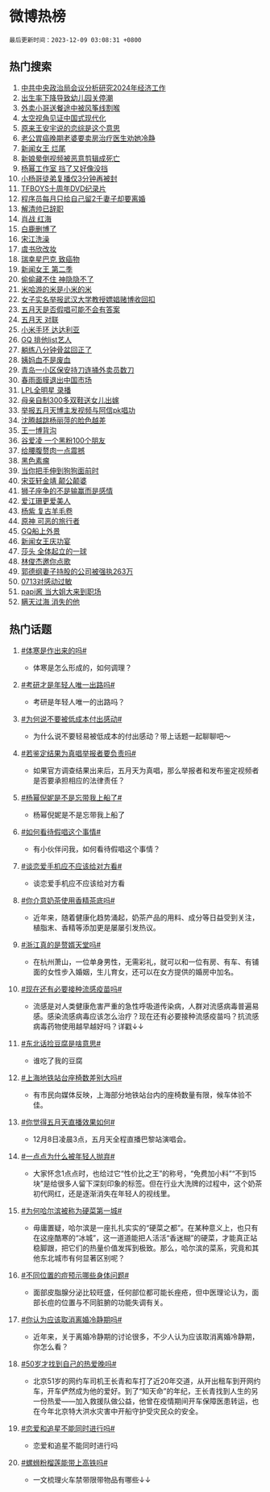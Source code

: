 # 微博热榜

`最后更新时间：2023-12-09 03:08:31 +0800`

## 热门搜索

1. [中共中央政治局会议分析研究2024年经济工作](https://m.weibo.cn/search?containerid=100103type%3D1%26t%3D10%26q%3D%23%E4%B8%AD%E5%85%B1%E4%B8%AD%E5%A4%AE%E6%94%BF%E6%B2%BB%E5%B1%80%E4%BC%9A%E8%AE%AE%E5%88%86%E6%9E%90%E7%A0%94%E7%A9%B62024%E5%B9%B4%E7%BB%8F%E6%B5%8E%E5%B7%A5%E4%BD%9C%23&stream_entry_id=51&isnewpage=1&extparam=seat%3D1%26filter_type%3Drealtimehot%26q%3D%2523%25E4%25B8%25AD%25E5%2585%25B1%25E4%25B8%25AD%25E5%25A4%25AE%25E6%2594%25BF%25E6%25B2%25BB%25E5%25B1%2580%25E4%25BC%259A%25E8%25AE%25AE%25E5%2588%2586%25E6%259E%2590%25E7%25A0%2594%25E7%25A9%25B62024%25E5%25B9%25B4%25E7%25BB%258F%25E6%25B5%258E%25E5%25B7%25A5%25E4%25BD%259C%2523%26c_type%3D51%26dgr%3D0%26pos%3D0%26cate%3D10103%26stream_entry_id%3D51%26display_time%3D1702062510%26pre_seqid%3D170206251014107365126)
1. [出生率下降导致幼儿园关停潮](https://m.weibo.cn/search?containerid=100103type%3D1%26t%3D10%26q%3D%23%E5%87%BA%E7%94%9F%E7%8E%87%E4%B8%8B%E9%99%8D%E5%AF%BC%E8%87%B4%E5%B9%BC%E5%84%BF%E5%9B%AD%E5%85%B3%E5%81%9C%E6%BD%AE%23&stream_entry_id=31&isnewpage=1&extparam=seat%3D1%26filter_type%3Drealtimehot%26q%3D%2523%25E5%2587%25BA%25E7%2594%259F%25E7%258E%2587%25E4%25B8%258B%25E9%2599%258D%25E5%25AF%25BC%25E8%2587%25B4%25E5%25B9%25BC%25E5%2584%25BF%25E5%259B%25AD%25E5%2585%25B3%25E5%2581%259C%25E6%25BD%25AE%2523%26flag%3D2%26stream_entry_id%3D31%26band_rank%3D1%26realpos%3D1%26c_type%3D31%26dgr%3D0%26lcate%3D5001%26cate%3D5001%26pos%3D0%26display_time%3D1702062510%26pre_seqid%3D170206251014107365126)
1. [外卖小哥送餐途中被风筝线割喉](https://m.weibo.cn/search?containerid=100103type%3D1%26t%3D10%26q%3D%23%E5%A4%96%E5%8D%96%E5%B0%8F%E5%93%A5%E9%80%81%E9%A4%90%E9%80%94%E4%B8%AD%E8%A2%AB%E9%A3%8E%E7%AD%9D%E7%BA%BF%E5%89%B2%E5%96%89%23&stream_entry_id=31&isnewpage=1&extparam=seat%3D1%26filter_type%3Drealtimehot%26q%3D%2523%25E5%25A4%2596%25E5%258D%2596%25E5%25B0%258F%25E5%2593%25A5%25E9%2580%2581%25E9%25A4%2590%25E9%2580%2594%25E4%25B8%25AD%25E8%25A2%25AB%25E9%25A3%258E%25E7%25AD%259D%25E7%25BA%25BF%25E5%2589%25B2%25E5%2596%2589%2523%26flag%3D2%26stream_entry_id%3D31%26band_rank%3D2%26realpos%3D2%26c_type%3D31%26dgr%3D0%26lcate%3D5001%26cate%3D5001%26pos%3D1%26display_time%3D1702062510%26pre_seqid%3D170206251014107365126)
1. [太空视角见证中国式现代化](https://m.weibo.cn/search?containerid=100103type%3D1%26t%3D10%26q%3D%23%E5%A4%AA%E7%A9%BA%E8%A7%86%E8%A7%92%E8%A7%81%E8%AF%81%E4%B8%AD%E5%9B%BD%E5%BC%8F%E7%8E%B0%E4%BB%A3%E5%8C%96%23&stream_entry_id=31&isnewpage=1&extparam=seat%3D1%26filter_type%3Drealtimehot%26q%3D%2523%25E5%25A4%25AA%25E7%25A9%25BA%25E8%25A7%2586%25E8%25A7%2592%25E8%25A7%2581%25E8%25AF%2581%25E4%25B8%25AD%25E5%259B%25BD%25E5%25BC%258F%25E7%258E%25B0%25E4%25BB%25A3%25E5%258C%2596%2523%26flag%3D0%26stream_entry_id%3D31%26band_rank%3D3%26realpos%3D3%26c_type%3D31%26dgr%3D0%26lcate%3D5001%26cate%3D5001%26pos%3D2%26display_time%3D1702062510%26pre_seqid%3D170206251014107365126)
1. [原来王安宇说的恋综是这个意思](https://m.weibo.cn/search?containerid=100103type%3D1%26t%3D10%26q%3D%E5%8E%9F%E6%9D%A5%E7%8E%8B%E5%AE%89%E5%AE%87%E8%AF%B4%E7%9A%84%E6%81%8B%E7%BB%BC%E6%98%AF%E8%BF%99%E4%B8%AA%E6%84%8F%E6%80%9D&stream_entry_id=31&isnewpage=1&extparam=seat%3D1%26filter_type%3Drealtimehot%26q%3D%25E5%258E%259F%25E6%259D%25A5%25E7%258E%258B%25E5%25AE%2589%25E5%25AE%2587%25E8%25AF%25B4%25E7%259A%2584%25E6%2581%258B%25E7%25BB%25BC%25E6%2598%25AF%25E8%25BF%2599%25E4%25B8%25AA%25E6%2584%258F%25E6%2580%259D%26flag%3D2%26stream_entry_id%3D31%26band_rank%3D4%26realpos%3D4%26c_type%3D31%26dgr%3D0%26lcate%3D5001%26cate%3D5001%26pos%3D3%26display_time%3D1702062510%26pre_seqid%3D170206251014107365126)
1. [老公胃癌晚期老婆要卖房治疗医生劝她冷静](https://m.weibo.cn/search?containerid=100103type%3D1%26t%3D10%26q%3D%23%E8%80%81%E5%85%AC%E8%83%83%E7%99%8C%E6%99%9A%E6%9C%9F%E8%80%81%E5%A9%86%E8%A6%81%E5%8D%96%E6%88%BF%E6%B2%BB%E7%96%97%E5%8C%BB%E7%94%9F%E5%8A%9D%E5%A5%B9%E5%86%B7%E9%9D%99%23&stream_entry_id=31&isnewpage=1&extparam=seat%3D1%26filter_type%3Drealtimehot%26q%3D%2523%25E8%2580%2581%25E5%2585%25AC%25E8%2583%2583%25E7%2599%258C%25E6%2599%259A%25E6%259C%259F%25E8%2580%2581%25E5%25A9%2586%25E8%25A6%2581%25E5%258D%2596%25E6%2588%25BF%25E6%25B2%25BB%25E7%2596%2597%25E5%258C%25BB%25E7%2594%259F%25E5%258A%259D%25E5%25A5%25B9%25E5%2586%25B7%25E9%259D%2599%2523%26flag%3D32768%26stream_entry_id%3D31%26band_rank%3D5%26realpos%3D5%26c_type%3D31%26dgr%3D0%26lcate%3D5001%26cate%3D5001%26pos%3D4%26display_time%3D1702062510%26pre_seqid%3D170206251014107365126)
1. [新闻女王 烂尾](https://m.weibo.cn/search?containerid=100103type%3D1%26t%3D10%26q%3D%E6%96%B0%E9%97%BB%E5%A5%B3%E7%8E%8B+%E7%83%82%E5%B0%BE&stream_entry_id=31&isnewpage=1&extparam=seat%3D1%26filter_type%3Drealtimehot%26q%3D%25E6%2596%25B0%25E9%2597%25BB%25E5%25A5%25B3%25E7%258E%258B%2520%25E7%2583%2582%25E5%25B0%25BE%26flag%3D0%26stream_entry_id%3D31%26band_rank%3D6%26realpos%3D6%26c_type%3D31%26dgr%3D0%26lcate%3D5001%26cate%3D5001%26pos%3D5%26display_time%3D1702062510%26pre_seqid%3D170206251014107365126)
1. [新娘晕倒视频被恶意剪辑成死亡](https://m.weibo.cn/search?containerid=100103type%3D1%26t%3D10%26q%3D%23%E6%96%B0%E5%A8%98%E6%99%95%E5%80%92%E8%A7%86%E9%A2%91%E8%A2%AB%E6%81%B6%E6%84%8F%E5%89%AA%E8%BE%91%E6%88%90%E6%AD%BB%E4%BA%A1%23&stream_entry_id=31&isnewpage=1&extparam=seat%3D1%26stream_entry_id%3D31%26filter_type%3Drealtimehot%26q%3D%2523%25E6%2596%25B0%25E5%25A8%2598%25E6%2599%2595%25E5%2580%2592%25E8%25A7%2586%25E9%25A2%2591%25E8%25A2%25AB%25E6%2581%25B6%25E6%2584%258F%25E5%2589%25AA%25E8%25BE%2591%25E6%2588%2590%25E6%25AD%25BB%25E4%25BA%25A1%2523%26dgr%3D0%26is_ad_pos%3D1%26adid%3D213757%26pos%3D6%26band_rank%3D7%26c_type%3D31%26lcate%3D5001%26cate%3D5001%26display_time%3D1702062510%26pre_seqid%3D170206251014107365126)
1. [杨幂工作室 挡了又好像没挡](https://m.weibo.cn/search?containerid=100103type%3D1%26t%3D10%26q%3D%E6%9D%A8%E5%B9%82%E5%B7%A5%E4%BD%9C%E5%AE%A4+%E6%8C%A1%E4%BA%86%E5%8F%88%E5%A5%BD%E5%83%8F%E6%B2%A1%E6%8C%A1&stream_entry_id=31&isnewpage=1&extparam=seat%3D1%26filter_type%3Drealtimehot%26q%3D%25E6%259D%25A8%25E5%25B9%2582%25E5%25B7%25A5%25E4%25BD%259C%25E5%25AE%25A4%2520%25E6%258C%25A1%25E4%25BA%2586%25E5%258F%2588%25E5%25A5%25BD%25E5%2583%258F%25E6%25B2%25A1%25E6%258C%25A1%26flag%3D2%26stream_entry_id%3D31%26band_rank%3D7%26realpos%3D7%26c_type%3D31%26dgr%3D0%26lcate%3D5001%26cate%3D5001%26pos%3D7%26display_time%3D1702062510%26pre_seqid%3D170206251014107365126)
1. [小杨哥徒弟复播仅3分钟再被封](https://m.weibo.cn/search?containerid=100103type%3D1%26t%3D10%26q%3D%23%E5%B0%8F%E6%9D%A8%E5%93%A5%E5%BE%92%E5%BC%9F%E5%A4%8D%E6%92%AD%E4%BB%853%E5%88%86%E9%92%9F%E5%86%8D%E8%A2%AB%E5%B0%81%23&stream_entry_id=31&isnewpage=1&extparam=seat%3D1%26filter_type%3Drealtimehot%26q%3D%2523%25E5%25B0%258F%25E6%259D%25A8%25E5%2593%25A5%25E5%25BE%2592%25E5%25BC%259F%25E5%25A4%258D%25E6%2592%25AD%25E4%25BB%25853%25E5%2588%2586%25E9%2592%259F%25E5%2586%258D%25E8%25A2%25AB%25E5%25B0%2581%2523%26flag%3D2%26stream_entry_id%3D31%26band_rank%3D8%26realpos%3D8%26c_type%3D31%26dgr%3D0%26lcate%3D5001%26cate%3D5001%26pos%3D8%26display_time%3D1702062510%26pre_seqid%3D170206251014107365126)
1. [TFBOYS十周年DVD纪录片](https://m.weibo.cn/search?containerid=100103type%3D1%26t%3D10%26q%3D%23TFBOYS%E5%8D%81%E5%91%A8%E5%B9%B4DVD%E7%BA%AA%E5%BD%95%E7%89%87%23&stream_entry_id=31&isnewpage=1&extparam=seat%3D1%26filter_type%3Drealtimehot%26q%3D%2523TFBOYS%25E5%258D%2581%25E5%2591%25A8%25E5%25B9%25B4DVD%25E7%25BA%25AA%25E5%25BD%2595%25E7%2589%2587%2523%26flag%3D16%26stream_entry_id%3D31%26band_rank%3D9%26realpos%3D9%26c_type%3D31%26dgr%3D0%26lcate%3D5001%26cate%3D5001%26pos%3D9%26display_time%3D1702062510%26pre_seqid%3D170206251014107365126)
1. [程序员每月只给自己留2千妻子却要离婚](https://m.weibo.cn/search?containerid=100103type%3D1%26t%3D10%26q%3D%23%E7%A8%8B%E5%BA%8F%E5%91%98%E6%AF%8F%E6%9C%88%E5%8F%AA%E7%BB%99%E8%87%AA%E5%B7%B1%E7%95%992%E5%8D%83%E5%A6%BB%E5%AD%90%E5%8D%B4%E8%A6%81%E7%A6%BB%E5%A9%9A%23&stream_entry_id=31&isnewpage=1&extparam=seat%3D1%26filter_type%3Drealtimehot%26q%3D%2523%25E7%25A8%258B%25E5%25BA%258F%25E5%2591%2598%25E6%25AF%258F%25E6%259C%2588%25E5%258F%25AA%25E7%25BB%2599%25E8%2587%25AA%25E5%25B7%25B1%25E7%2595%25992%25E5%258D%2583%25E5%25A6%25BB%25E5%25AD%2590%25E5%258D%25B4%25E8%25A6%2581%25E7%25A6%25BB%25E5%25A9%259A%2523%26flag%3D0%26stream_entry_id%3D31%26band_rank%3D10%26realpos%3D10%26c_type%3D31%26dgr%3D0%26lcate%3D5001%26cate%3D5001%26pos%3D10%26display_time%3D1702062510%26pre_seqid%3D170206251014107365126)
1. [解清帅已辞职](https://m.weibo.cn/search?containerid=100103type%3D1%26t%3D10%26q%3D%23%E8%A7%A3%E6%B8%85%E5%B8%85%E5%B7%B2%E8%BE%9E%E8%81%8C%23&stream_entry_id=31&isnewpage=1&extparam=seat%3D1%26filter_type%3Drealtimehot%26q%3D%2523%25E8%25A7%25A3%25E6%25B8%2585%25E5%25B8%2585%25E5%25B7%25B2%25E8%25BE%259E%25E8%2581%258C%2523%26flag%3D2%26stream_entry_id%3D31%26band_rank%3D11%26realpos%3D11%26c_type%3D31%26dgr%3D0%26lcate%3D5001%26cate%3D5001%26pos%3D11%26display_time%3D1702062510%26pre_seqid%3D170206251014107365126)
1. [肖战 红海](https://m.weibo.cn/search?containerid=100103type%3D1%26t%3D10%26q%3D%E8%82%96%E6%88%98+%E7%BA%A2%E6%B5%B7&stream_entry_id=31&isnewpage=1&extparam=seat%3D1%26filter_type%3Drealtimehot%26q%3D%25E8%2582%2596%25E6%2588%2598%2520%25E7%25BA%25A2%25E6%25B5%25B7%26flag%3D0%26stream_entry_id%3D31%26band_rank%3D12%26realpos%3D12%26c_type%3D31%26dgr%3D0%26lcate%3D5001%26cate%3D5001%26pos%3D12%26display_time%3D1702062510%26pre_seqid%3D170206251014107365126)
1. [白鹿删博了](https://m.weibo.cn/search?containerid=100103type%3D1%26t%3D10%26q%3D%23%E7%99%BD%E9%B9%BF%E5%88%A0%E5%8D%9A%E4%BA%86%23&stream_entry_id=31&isnewpage=1&extparam=seat%3D1%26filter_type%3Drealtimehot%26q%3D%2523%25E7%2599%25BD%25E9%25B9%25BF%25E5%2588%25A0%25E5%258D%259A%25E4%25BA%2586%2523%26flag%3D2%26stream_entry_id%3D31%26band_rank%3D13%26realpos%3D13%26c_type%3D31%26dgr%3D0%26lcate%3D5001%26cate%3D5001%26pos%3D13%26display_time%3D1702062510%26pre_seqid%3D170206251014107365126)
1. [宋江洗澡](https://m.weibo.cn/search?containerid=100103type%3D1%26t%3D10%26q%3D%E5%AE%8B%E6%B1%9F%E6%B4%97%E6%BE%A1&stream_entry_id=31&isnewpage=1&extparam=seat%3D1%26filter_type%3Drealtimehot%26q%3D%25E5%25AE%258B%25E6%25B1%259F%25E6%25B4%2597%25E6%25BE%25A1%26flag%3D0%26stream_entry_id%3D31%26band_rank%3D14%26realpos%3D14%26c_type%3D31%26dgr%3D0%26lcate%3D5001%26cate%3D5001%26pos%3D14%26display_time%3D1702062510%26pre_seqid%3D170206251014107365126)
1. [虞书欣改妆](https://m.weibo.cn/search?containerid=100103type%3D1%26t%3D10%26q%3D%E8%99%9E%E4%B9%A6%E6%AC%A3%E6%94%B9%E5%A6%86&stream_entry_id=31&isnewpage=1&extparam=seat%3D1%26filter_type%3Drealtimehot%26q%3D%25E8%2599%259E%25E4%25B9%25A6%25E6%25AC%25A3%25E6%2594%25B9%25E5%25A6%2586%26flag%3D0%26stream_entry_id%3D31%26band_rank%3D15%26realpos%3D15%26c_type%3D31%26dgr%3D0%26lcate%3D5001%26cate%3D5001%26pos%3D15%26display_time%3D1702062510%26pre_seqid%3D170206251014107365126)
1. [瑞幸星巴克 致癌物](https://m.weibo.cn/search?containerid=100103type%3D1%26t%3D10%26q%3D%E7%91%9E%E5%B9%B8%E6%98%9F%E5%B7%B4%E5%85%8B+%E8%87%B4%E7%99%8C%E7%89%A9&stream_entry_id=31&isnewpage=1&extparam=seat%3D1%26filter_type%3Drealtimehot%26q%3D%25E7%2591%259E%25E5%25B9%25B8%25E6%2598%259F%25E5%25B7%25B4%25E5%2585%258B%2520%25E8%2587%25B4%25E7%2599%258C%25E7%2589%25A9%26flag%3D0%26stream_entry_id%3D31%26band_rank%3D16%26realpos%3D16%26c_type%3D31%26dgr%3D0%26lcate%3D5001%26cate%3D5001%26pos%3D16%26display_time%3D1702062510%26pre_seqid%3D170206251014107365126)
1. [新闻女王 第二季](https://m.weibo.cn/search?containerid=100103type%3D1%26t%3D10%26q%3D%E6%96%B0%E9%97%BB%E5%A5%B3%E7%8E%8B+%E7%AC%AC%E4%BA%8C%E5%AD%A3&stream_entry_id=31&isnewpage=1&extparam=seat%3D1%26filter_type%3Drealtimehot%26q%3D%25E6%2596%25B0%25E9%2597%25BB%25E5%25A5%25B3%25E7%258E%258B%2520%25E7%25AC%25AC%25E4%25BA%258C%25E5%25AD%25A3%26flag%3D0%26stream_entry_id%3D31%26band_rank%3D17%26realpos%3D17%26c_type%3D31%26dgr%3D0%26lcate%3D5001%26cate%3D5001%26pos%3D17%26display_time%3D1702062510%26pre_seqid%3D170206251014107365126)
1. [偷偷藏不住 神隐隐不了](https://m.weibo.cn/search?containerid=100103type%3D1%26t%3D10%26q%3D%E5%81%B7%E5%81%B7%E8%97%8F%E4%B8%8D%E4%BD%8F+%E7%A5%9E%E9%9A%90%E9%9A%90%E4%B8%8D%E4%BA%86&stream_entry_id=31&isnewpage=1&extparam=seat%3D1%26filter_type%3Drealtimehot%26q%3D%25E5%2581%25B7%25E5%2581%25B7%25E8%2597%258F%25E4%25B8%258D%25E4%25BD%258F%2520%25E7%25A5%259E%25E9%259A%2590%25E9%259A%2590%25E4%25B8%258D%25E4%25BA%2586%26flag%3D0%26stream_entry_id%3D31%26band_rank%3D18%26realpos%3D18%26c_type%3D31%26dgr%3D0%26lcate%3D5001%26cate%3D5001%26pos%3D18%26display_time%3D1702062510%26pre_seqid%3D170206251014107365126)
1. [米哈游的米是小米的米](https://m.weibo.cn/search?containerid=100103type%3D1%26t%3D10%26q%3D%E7%B1%B3%E5%93%88%E6%B8%B8%E7%9A%84%E7%B1%B3%E6%98%AF%E5%B0%8F%E7%B1%B3%E7%9A%84%E7%B1%B3&stream_entry_id=31&isnewpage=1&extparam=seat%3D1%26filter_type%3Drealtimehot%26q%3D%25E7%25B1%25B3%25E5%2593%2588%25E6%25B8%25B8%25E7%259A%2584%25E7%25B1%25B3%25E6%2598%25AF%25E5%25B0%258F%25E7%25B1%25B3%25E7%259A%2584%25E7%25B1%25B3%26flag%3D0%26stream_entry_id%3D31%26band_rank%3D19%26realpos%3D19%26c_type%3D31%26dgr%3D0%26lcate%3D5001%26cate%3D5001%26pos%3D19%26display_time%3D1702062510%26pre_seqid%3D170206251014107365126)
1. [女子实名举报武汉大学教授嫖娼赌博收回扣](https://m.weibo.cn/search?containerid=100103type%3D1%26t%3D10%26q%3D%23%E5%A5%B3%E5%AD%90%E5%AE%9E%E5%90%8D%E4%B8%BE%E6%8A%A5%E6%AD%A6%E6%B1%89%E5%A4%A7%E5%AD%A6%E6%95%99%E6%8E%88%E5%AB%96%E5%A8%BC%E8%B5%8C%E5%8D%9A%E6%94%B6%E5%9B%9E%E6%89%A3%23&stream_entry_id=31&isnewpage=1&extparam=seat%3D1%26filter_type%3Drealtimehot%26q%3D%2523%25E5%25A5%25B3%25E5%25AD%2590%25E5%25AE%259E%25E5%2590%258D%25E4%25B8%25BE%25E6%258A%25A5%25E6%25AD%25A6%25E6%25B1%2589%25E5%25A4%25A7%25E5%25AD%25A6%25E6%2595%2599%25E6%258E%2588%25E5%25AB%2596%25E5%25A8%25BC%25E8%25B5%258C%25E5%258D%259A%25E6%2594%25B6%25E5%259B%259E%25E6%2589%25A3%2523%26flag%3D0%26stream_entry_id%3D31%26band_rank%3D20%26realpos%3D20%26c_type%3D31%26dgr%3D0%26lcate%3D5001%26cate%3D5001%26pos%3D20%26display_time%3D1702062510%26pre_seqid%3D170206251014107365126)
1. [五月天是否假唱可能不会有答案](https://m.weibo.cn/search?containerid=100103type%3D1%26t%3D10%26q%3D%23%E4%BA%94%E6%9C%88%E5%A4%A9%E6%98%AF%E5%90%A6%E5%81%87%E5%94%B1%E5%8F%AF%E8%83%BD%E4%B8%8D%E4%BC%9A%E6%9C%89%E7%AD%94%E6%A1%88%23&stream_entry_id=31&isnewpage=1&extparam=seat%3D1%26filter_type%3Drealtimehot%26q%3D%2523%25E4%25BA%2594%25E6%259C%2588%25E5%25A4%25A9%25E6%2598%25AF%25E5%2590%25A6%25E5%2581%2587%25E5%2594%25B1%25E5%258F%25AF%25E8%2583%25BD%25E4%25B8%258D%25E4%25BC%259A%25E6%259C%2589%25E7%25AD%2594%25E6%25A1%2588%2523%26flag%3D2%26stream_entry_id%3D31%26band_rank%3D21%26realpos%3D21%26c_type%3D31%26dgr%3D0%26lcate%3D5001%26cate%3D5001%26pos%3D21%26display_time%3D1702062510%26pre_seqid%3D170206251014107365126)
1. [五月天 对联](https://m.weibo.cn/search?containerid=100103type%3D1%26t%3D10%26q%3D%E4%BA%94%E6%9C%88%E5%A4%A9+%E5%AF%B9%E8%81%94&stream_entry_id=31&isnewpage=1&extparam=seat%3D1%26filter_type%3Drealtimehot%26q%3D%25E4%25BA%2594%25E6%259C%2588%25E5%25A4%25A9%2520%25E5%25AF%25B9%25E8%2581%2594%26flag%3D0%26stream_entry_id%3D31%26band_rank%3D22%26realpos%3D22%26c_type%3D31%26dgr%3D0%26lcate%3D5001%26cate%3D5001%26pos%3D22%26display_time%3D1702062510%26pre_seqid%3D170206251014107365126)
1. [小米手环 达达利亚](https://m.weibo.cn/search?containerid=100103type%3D1%26t%3D10%26q%3D%E5%B0%8F%E7%B1%B3%E6%89%8B%E7%8E%AF+%E8%BE%BE%E8%BE%BE%E5%88%A9%E4%BA%9A&stream_entry_id=31&isnewpage=1&extparam=seat%3D1%26filter_type%3Drealtimehot%26q%3D%25E5%25B0%258F%25E7%25B1%25B3%25E6%2589%258B%25E7%258E%25AF%2520%25E8%25BE%25BE%25E8%25BE%25BE%25E5%2588%25A9%25E4%25BA%259A%26flag%3D0%26stream_entry_id%3D31%26band_rank%3D23%26realpos%3D23%26c_type%3D31%26dgr%3D0%26lcate%3D5001%26cate%3D5001%26pos%3D23%26display_time%3D1702062510%26pre_seqid%3D170206251014107365126)
1. [GQ 排他list艺人](https://m.weibo.cn/search?containerid=100103type%3D1%26t%3D10%26q%3DGQ+%E6%8E%92%E4%BB%96list%E8%89%BA%E4%BA%BA&stream_entry_id=31&isnewpage=1&extparam=seat%3D1%26filter_type%3Drealtimehot%26q%3DGQ%2520%25E6%258E%2592%25E4%25BB%2596list%25E8%2589%25BA%25E4%25BA%25BA%26flag%3D0%26stream_entry_id%3D31%26band_rank%3D24%26realpos%3D24%26c_type%3D31%26dgr%3D0%26lcate%3D5001%26cate%3D5001%26pos%3D24%26display_time%3D1702062510%26pre_seqid%3D170206251014107365126)
1. [躺练八分钟骨盆回正了](https://m.weibo.cn/search?containerid=100103type%3D1%26t%3D10%26q%3D%23%E8%BA%BA%E7%BB%83%E5%85%AB%E5%88%86%E9%92%9F%E9%AA%A8%E7%9B%86%E5%9B%9E%E6%AD%A3%E4%BA%86%23&stream_entry_id=31&isnewpage=1&extparam=seat%3D1%26filter_type%3Drealtimehot%26q%3D%2523%25E8%25BA%25BA%25E7%25BB%2583%25E5%2585%25AB%25E5%2588%2586%25E9%2592%259F%25E9%25AA%25A8%25E7%259B%2586%25E5%259B%259E%25E6%25AD%25A3%25E4%25BA%2586%2523%26flag%3D0%26stream_entry_id%3D31%26band_rank%3D25%26realpos%3D25%26c_type%3D31%26dgr%3D0%26lcate%3D5001%26cate%3D5001%26pos%3D25%26display_time%3D1702062510%26pre_seqid%3D170206251014107365126)
1. [姨妈血不是废血](https://m.weibo.cn/search?containerid=100103type%3D1%26t%3D10%26q%3D%E5%A7%A8%E5%A6%88%E8%A1%80%E4%B8%8D%E6%98%AF%E5%BA%9F%E8%A1%80&stream_entry_id=31&isnewpage=1&extparam=seat%3D1%26filter_type%3Drealtimehot%26q%3D%25E5%25A7%25A8%25E5%25A6%2588%25E8%25A1%2580%25E4%25B8%258D%25E6%2598%25AF%25E5%25BA%259F%25E8%25A1%2580%26flag%3D0%26stream_entry_id%3D31%26band_rank%3D26%26realpos%3D26%26c_type%3D31%26dgr%3D0%26lcate%3D5001%26cate%3D5001%26pos%3D26%26display_time%3D1702062510%26pre_seqid%3D170206251014107365126)
1. [青岛一小区保安持刀连捅外卖员数刀](https://m.weibo.cn/search?containerid=100103type%3D1%26t%3D10%26q%3D%23%E9%9D%92%E5%B2%9B%E4%B8%80%E5%B0%8F%E5%8C%BA%E4%BF%9D%E5%AE%89%E6%8C%81%E5%88%80%E8%BF%9E%E6%8D%85%E5%A4%96%E5%8D%96%E5%91%98%E6%95%B0%E5%88%80%23&stream_entry_id=31&isnewpage=1&extparam=seat%3D1%26filter_type%3Drealtimehot%26q%3D%2523%25E9%259D%2592%25E5%25B2%259B%25E4%25B8%2580%25E5%25B0%258F%25E5%258C%25BA%25E4%25BF%259D%25E5%25AE%2589%25E6%258C%2581%25E5%2588%2580%25E8%25BF%259E%25E6%258D%2585%25E5%25A4%2596%25E5%258D%2596%25E5%2591%2598%25E6%2595%25B0%25E5%2588%2580%2523%26flag%3D0%26stream_entry_id%3D31%26band_rank%3D27%26realpos%3D27%26c_type%3D31%26dgr%3D0%26lcate%3D5001%26cate%3D5001%26pos%3D27%26display_time%3D1702062510%26pre_seqid%3D170206251014107365126)
1. [春雨面膜退出中国市场](https://m.weibo.cn/search?containerid=100103type%3D1%26t%3D10%26q%3D%23%E6%98%A5%E9%9B%A8%E9%9D%A2%E8%86%9C%E9%80%80%E5%87%BA%E4%B8%AD%E5%9B%BD%E5%B8%82%E5%9C%BA%23&stream_entry_id=31&isnewpage=1&extparam=seat%3D1%26filter_type%3Drealtimehot%26q%3D%2523%25E6%2598%25A5%25E9%259B%25A8%25E9%259D%25A2%25E8%2586%259C%25E9%2580%2580%25E5%2587%25BA%25E4%25B8%25AD%25E5%259B%25BD%25E5%25B8%2582%25E5%259C%25BA%2523%26flag%3D0%26stream_entry_id%3D31%26band_rank%3D28%26realpos%3D28%26c_type%3D31%26dgr%3D0%26lcate%3D5001%26cate%3D5001%26pos%3D28%26display_time%3D1702062510%26pre_seqid%3D170206251014107365126)
1. [LPL全明星 录播](https://m.weibo.cn/search?containerid=100103type%3D1%26t%3D10%26q%3DLPL%E5%85%A8%E6%98%8E%E6%98%9F+%E5%BD%95%E6%92%AD&stream_entry_id=31&isnewpage=1&extparam=seat%3D1%26filter_type%3Drealtimehot%26q%3DLPL%25E5%2585%25A8%25E6%2598%258E%25E6%2598%259F%2520%25E5%25BD%2595%25E6%2592%25AD%26flag%3D0%26stream_entry_id%3D31%26band_rank%3D29%26realpos%3D29%26c_type%3D31%26dgr%3D0%26lcate%3D5001%26cate%3D5001%26pos%3D29%26display_time%3D1702062510%26pre_seqid%3D170206251014107365126)
1. [母亲自制300多双鞋送女儿出嫁](https://m.weibo.cn/search?containerid=100103type%3D1%26t%3D10%26q%3D%23%E6%AF%8D%E4%BA%B2%E8%87%AA%E5%88%B6300%E5%A4%9A%E5%8F%8C%E9%9E%8B%E9%80%81%E5%A5%B3%E5%84%BF%E5%87%BA%E5%AB%81%23&stream_entry_id=31&isnewpage=1&extparam=seat%3D1%26filter_type%3Drealtimehot%26q%3D%2523%25E6%25AF%258D%25E4%25BA%25B2%25E8%2587%25AA%25E5%2588%25B6300%25E5%25A4%259A%25E5%258F%258C%25E9%259E%258B%25E9%2580%2581%25E5%25A5%25B3%25E5%2584%25BF%25E5%2587%25BA%25E5%25AB%2581%2523%26flag%3D32768%26stream_entry_id%3D31%26band_rank%3D30%26realpos%3D30%26c_type%3D31%26dgr%3D0%26lcate%3D5001%26cate%3D5001%26pos%3D30%26display_time%3D1702062510%26pre_seqid%3D170206251014107365126)
1. [举报五月天博主发视频与阿信pk唱功](https://m.weibo.cn/search?containerid=100103type%3D1%26t%3D10%26q%3D%23%E4%B8%BE%E6%8A%A5%E4%BA%94%E6%9C%88%E5%A4%A9%E5%8D%9A%E4%B8%BB%E5%8F%91%E8%A7%86%E9%A2%91%E4%B8%8E%E9%98%BF%E4%BF%A1pk%E5%94%B1%E5%8A%9F%23&stream_entry_id=31&isnewpage=1&extparam=seat%3D1%26filter_type%3Drealtimehot%26q%3D%2523%25E4%25B8%25BE%25E6%258A%25A5%25E4%25BA%2594%25E6%259C%2588%25E5%25A4%25A9%25E5%258D%259A%25E4%25B8%25BB%25E5%258F%2591%25E8%25A7%2586%25E9%25A2%2591%25E4%25B8%258E%25E9%2598%25BF%25E4%25BF%25A1pk%25E5%2594%25B1%25E5%258A%259F%2523%26flag%3D0%26stream_entry_id%3D31%26band_rank%3D31%26realpos%3D31%26c_type%3D31%26dgr%3D0%26lcate%3D5001%26cate%3D5001%26pos%3D31%26display_time%3D1702062510%26pre_seqid%3D170206251014107365126)
1. [沈腾越跳杨丽萍的脸色越差](https://m.weibo.cn/search?containerid=100103type%3D1%26t%3D10%26q%3D%E6%B2%88%E8%85%BE%E8%B6%8A%E8%B7%B3%E6%9D%A8%E4%B8%BD%E8%90%8D%E7%9A%84%E8%84%B8%E8%89%B2%E8%B6%8A%E5%B7%AE&stream_entry_id=31&isnewpage=1&extparam=seat%3D1%26filter_type%3Drealtimehot%26q%3D%25E6%25B2%2588%25E8%2585%25BE%25E8%25B6%258A%25E8%25B7%25B3%25E6%259D%25A8%25E4%25B8%25BD%25E8%2590%258D%25E7%259A%2584%25E8%2584%25B8%25E8%2589%25B2%25E8%25B6%258A%25E5%25B7%25AE%26flag%3D0%26stream_entry_id%3D31%26band_rank%3D32%26realpos%3D32%26c_type%3D31%26dgr%3D0%26lcate%3D5001%26cate%3D5001%26pos%3D32%26display_time%3D1702062510%26pre_seqid%3D170206251014107365126)
1. [王一博背沟](https://m.weibo.cn/search?containerid=100103type%3D1%26t%3D10%26q%3D%23%E7%8E%8B%E4%B8%80%E5%8D%9A%E8%83%8C%E6%B2%9F%23&stream_entry_id=31&isnewpage=1&extparam=seat%3D1%26filter_type%3Drealtimehot%26q%3D%2523%25E7%258E%258B%25E4%25B8%2580%25E5%258D%259A%25E8%2583%258C%25E6%25B2%259F%2523%26flag%3D0%26stream_entry_id%3D31%26band_rank%3D33%26realpos%3D33%26c_type%3D31%26dgr%3D0%26lcate%3D5001%26cate%3D5001%26pos%3D33%26display_time%3D1702062510%26pre_seqid%3D170206251014107365126)
1. [谷爱凌 一个黑粉100个朋友](https://m.weibo.cn/search?containerid=100103type%3D1%26t%3D10%26q%3D%E8%B0%B7%E7%88%B1%E5%87%8C+%E4%B8%80%E4%B8%AA%E9%BB%91%E7%B2%89100%E4%B8%AA%E6%9C%8B%E5%8F%8B&stream_entry_id=31&isnewpage=1&extparam=seat%3D1%26filter_type%3Drealtimehot%26q%3D%25E8%25B0%25B7%25E7%2588%25B1%25E5%2587%258C%2520%25E4%25B8%2580%25E4%25B8%25AA%25E9%25BB%2591%25E7%25B2%2589100%25E4%25B8%25AA%25E6%259C%258B%25E5%258F%258B%26flag%3D0%26stream_entry_id%3D31%26band_rank%3D34%26realpos%3D34%26c_type%3D31%26dgr%3D0%26lcate%3D5001%26cate%3D5001%26pos%3D34%26display_time%3D1702062510%26pre_seqid%3D170206251014107365126)
1. [给腰腹赘肉一点震撼](https://m.weibo.cn/search?containerid=100103type%3D1%26t%3D10%26q%3D%E7%BB%99%E8%85%B0%E8%85%B9%E8%B5%98%E8%82%89%E4%B8%80%E7%82%B9%E9%9C%87%E6%92%BC&stream_entry_id=31&isnewpage=1&extparam=seat%3D1%26filter_type%3Drealtimehot%26q%3D%25E7%25BB%2599%25E8%2585%25B0%25E8%2585%25B9%25E8%25B5%2598%25E8%2582%2589%25E4%25B8%2580%25E7%2582%25B9%25E9%259C%2587%25E6%2592%25BC%26flag%3D0%26stream_entry_id%3D31%26band_rank%3D35%26realpos%3D35%26c_type%3D31%26dgr%3D0%26lcate%3D5001%26cate%3D5001%26pos%3D35%26display_time%3D1702062510%26pre_seqid%3D170206251014107365126)
1. [黑色素瘤](https://m.weibo.cn/search?containerid=100103type%3D1%26t%3D10%26q%3D%E9%BB%91%E8%89%B2%E7%B4%A0%E7%98%A4&stream_entry_id=31&isnewpage=1&extparam=seat%3D1%26filter_type%3Drealtimehot%26q%3D%25E9%25BB%2591%25E8%2589%25B2%25E7%25B4%25A0%25E7%2598%25A4%26flag%3D0%26stream_entry_id%3D31%26band_rank%3D36%26realpos%3D36%26c_type%3D31%26dgr%3D0%26lcate%3D5001%26cate%3D5001%26pos%3D36%26display_time%3D1702062510%26pre_seqid%3D170206251014107365126)
1. [当你把手伸到狗狗面前时](https://m.weibo.cn/search?containerid=100103type%3D1%26t%3D10%26q%3D%E5%BD%93%E4%BD%A0%E6%8A%8A%E6%89%8B%E4%BC%B8%E5%88%B0%E7%8B%97%E7%8B%97%E9%9D%A2%E5%89%8D%E6%97%B6&stream_entry_id=31&isnewpage=1&extparam=seat%3D1%26filter_type%3Drealtimehot%26q%3D%25E5%25BD%2593%25E4%25BD%25A0%25E6%258A%258A%25E6%2589%258B%25E4%25BC%25B8%25E5%2588%25B0%25E7%258B%2597%25E7%258B%2597%25E9%259D%25A2%25E5%2589%258D%25E6%2597%25B6%26flag%3D1%26stream_entry_id%3D31%26band_rank%3D37%26realpos%3D37%26c_type%3D31%26dgr%3D0%26lcate%3D5001%26cate%3D5001%26pos%3D37%26display_time%3D1702062510%26pre_seqid%3D170206251014107365126)
1. [宋亚轩金靖 颠公颠婆](https://m.weibo.cn/search?containerid=100103type%3D1%26t%3D10%26q%3D%E5%AE%8B%E4%BA%9A%E8%BD%A9%E9%87%91%E9%9D%96+%E9%A2%A0%E5%85%AC%E9%A2%A0%E5%A9%86&stream_entry_id=31&isnewpage=1&extparam=seat%3D1%26filter_type%3Drealtimehot%26q%3D%25E5%25AE%258B%25E4%25BA%259A%25E8%25BD%25A9%25E9%2587%2591%25E9%259D%2596%2520%25E9%25A2%25A0%25E5%2585%25AC%25E9%25A2%25A0%25E5%25A9%2586%26flag%3D0%26stream_entry_id%3D31%26band_rank%3D38%26realpos%3D38%26c_type%3D31%26dgr%3D0%26lcate%3D5001%26cate%3D5001%26pos%3D38%26display_time%3D1702062510%26pre_seqid%3D170206251014107365126)
1. [狮子座争的不是输赢而是感情](https://m.weibo.cn/search?containerid=100103type%3D1%26t%3D10%26q%3D%23%E7%8B%AE%E5%AD%90%E5%BA%A7%E4%BA%89%E7%9A%84%E4%B8%8D%E6%98%AF%E8%BE%93%E8%B5%A2%E8%80%8C%E6%98%AF%E6%84%9F%E6%83%85%23&stream_entry_id=31&isnewpage=1&extparam=seat%3D1%26filter_type%3Drealtimehot%26q%3D%2523%25E7%258B%25AE%25E5%25AD%2590%25E5%25BA%25A7%25E4%25BA%2589%25E7%259A%2584%25E4%25B8%258D%25E6%2598%25AF%25E8%25BE%2593%25E8%25B5%25A2%25E8%2580%258C%25E6%2598%25AF%25E6%2584%259F%25E6%2583%2585%2523%26flag%3D0%26stream_entry_id%3D31%26band_rank%3D39%26realpos%3D39%26c_type%3D31%26dgr%3D0%26lcate%3D5001%26cate%3D5001%26pos%3D39%26display_time%3D1702062510%26pre_seqid%3D170206251014107365126)
1. [爱江珊更爱美人](https://m.weibo.cn/search?containerid=100103type%3D1%26t%3D10%26q%3D%E7%88%B1%E6%B1%9F%E7%8F%8A%E6%9B%B4%E7%88%B1%E7%BE%8E%E4%BA%BA&stream_entry_id=31&isnewpage=1&extparam=seat%3D1%26filter_type%3Drealtimehot%26q%3D%25E7%2588%25B1%25E6%25B1%259F%25E7%258F%258A%25E6%259B%25B4%25E7%2588%25B1%25E7%25BE%258E%25E4%25BA%25BA%26flag%3D1%26stream_entry_id%3D31%26band_rank%3D40%26realpos%3D40%26c_type%3D31%26dgr%3D0%26lcate%3D5001%26cate%3D5001%26pos%3D40%26display_time%3D1702062510%26pre_seqid%3D170206251014107365126)
1. [杨紫 复古羊毛卷](https://m.weibo.cn/search?containerid=100103type%3D1%26t%3D10%26q%3D%E6%9D%A8%E7%B4%AB+%E5%A4%8D%E5%8F%A4%E7%BE%8A%E6%AF%9B%E5%8D%B7&stream_entry_id=31&isnewpage=1&extparam=seat%3D1%26filter_type%3Drealtimehot%26q%3D%25E6%259D%25A8%25E7%25B4%25AB%2520%25E5%25A4%258D%25E5%258F%25A4%25E7%25BE%258A%25E6%25AF%259B%25E5%258D%25B7%26flag%3D0%26stream_entry_id%3D31%26band_rank%3D41%26realpos%3D41%26c_type%3D31%26dgr%3D0%26lcate%3D5001%26cate%3D5001%26pos%3D41%26display_time%3D1702062510%26pre_seqid%3D170206251014107365126)
1. [原神 可恶的旅行者](https://m.weibo.cn/search?containerid=100103type%3D1%26t%3D10%26q%3D%E5%8E%9F%E7%A5%9E+%E5%8F%AF%E6%81%B6%E7%9A%84%E6%97%85%E8%A1%8C%E8%80%85&stream_entry_id=31&isnewpage=1&extparam=seat%3D1%26filter_type%3Drealtimehot%26q%3D%25E5%258E%259F%25E7%25A5%259E%2520%25E5%258F%25AF%25E6%2581%25B6%25E7%259A%2584%25E6%2597%2585%25E8%25A1%258C%25E8%2580%2585%26flag%3D0%26stream_entry_id%3D31%26band_rank%3D42%26realpos%3D42%26c_type%3D31%26dgr%3D0%26lcate%3D5001%26cate%3D5001%26pos%3D42%26display_time%3D1702062510%26pre_seqid%3D170206251014107365126)
1. [GQ船上外景](https://m.weibo.cn/search?containerid=100103type%3D1%26t%3D10%26q%3DGQ%E8%88%B9%E4%B8%8A%E5%A4%96%E6%99%AF&stream_entry_id=31&isnewpage=1&extparam=seat%3D1%26filter_type%3Drealtimehot%26q%3DGQ%25E8%2588%25B9%25E4%25B8%258A%25E5%25A4%2596%25E6%2599%25AF%26flag%3D0%26stream_entry_id%3D31%26band_rank%3D43%26realpos%3D43%26c_type%3D31%26dgr%3D0%26lcate%3D5001%26cate%3D5001%26pos%3D43%26display_time%3D1702062510%26pre_seqid%3D170206251014107365126)
1. [新闻女王庆功宴](https://m.weibo.cn/search?containerid=100103type%3D1%26t%3D10%26q%3D%E6%96%B0%E9%97%BB%E5%A5%B3%E7%8E%8B%E5%BA%86%E5%8A%9F%E5%AE%B4&stream_entry_id=31&isnewpage=1&extparam=seat%3D1%26filter_type%3Drealtimehot%26q%3D%25E6%2596%25B0%25E9%2597%25BB%25E5%25A5%25B3%25E7%258E%258B%25E5%25BA%2586%25E5%258A%259F%25E5%25AE%25B4%26flag%3D0%26stream_entry_id%3D31%26band_rank%3D44%26realpos%3D44%26c_type%3D31%26dgr%3D0%26lcate%3D5001%26cate%3D5001%26pos%3D44%26display_time%3D1702062510%26pre_seqid%3D170206251014107365126)
1. [莎头 全体起立的一球](https://m.weibo.cn/search?containerid=100103type%3D1%26t%3D10%26q%3D%E8%8E%8E%E5%A4%B4+%E5%85%A8%E4%BD%93%E8%B5%B7%E7%AB%8B%E7%9A%84%E4%B8%80%E7%90%83&stream_entry_id=31&isnewpage=1&extparam=seat%3D1%26filter_type%3Drealtimehot%26q%3D%25E8%258E%258E%25E5%25A4%25B4%2520%25E5%2585%25A8%25E4%25BD%2593%25E8%25B5%25B7%25E7%25AB%258B%25E7%259A%2584%25E4%25B8%2580%25E7%2590%2583%26flag%3D0%26stream_entry_id%3D31%26band_rank%3D45%26realpos%3D45%26c_type%3D31%26dgr%3D0%26lcate%3D5001%26cate%3D5001%26pos%3D45%26display_time%3D1702062510%26pre_seqid%3D170206251014107365126)
1. [林俊杰邀你点歌](https://m.weibo.cn/search?containerid=100103type%3D1%26t%3D10%26q%3D%23%E6%9E%97%E4%BF%8A%E6%9D%B0%E9%82%80%E4%BD%A0%E7%82%B9%E6%AD%8C%23&stream_entry_id=31&isnewpage=1&extparam=seat%3D1%26filter_type%3Drealtimehot%26q%3D%2523%25E6%259E%2597%25E4%25BF%258A%25E6%259D%25B0%25E9%2582%2580%25E4%25BD%25A0%25E7%2582%25B9%25E6%25AD%258C%2523%26flag%3D0%26stream_entry_id%3D31%26band_rank%3D46%26realpos%3D46%26c_type%3D31%26dgr%3D0%26lcate%3D5001%26cate%3D5001%26pos%3D46%26display_time%3D1702062510%26pre_seqid%3D170206251014107365126)
1. [郭德纲妻子持股的公司被强执263万](https://m.weibo.cn/search?containerid=100103type%3D1%26t%3D10%26q%3D%23%E9%83%AD%E5%BE%B7%E7%BA%B2%E5%A6%BB%E5%AD%90%E6%8C%81%E8%82%A1%E7%9A%84%E5%85%AC%E5%8F%B8%E8%A2%AB%E5%BC%BA%E6%89%A7263%E4%B8%87%23&stream_entry_id=31&isnewpage=1&extparam=seat%3D1%26filter_type%3Drealtimehot%26q%3D%2523%25E9%2583%25AD%25E5%25BE%25B7%25E7%25BA%25B2%25E5%25A6%25BB%25E5%25AD%2590%25E6%258C%2581%25E8%2582%25A1%25E7%259A%2584%25E5%2585%25AC%25E5%258F%25B8%25E8%25A2%25AB%25E5%25BC%25BA%25E6%2589%25A7263%25E4%25B8%2587%2523%26flag%3D0%26stream_entry_id%3D31%26band_rank%3D47%26realpos%3D47%26c_type%3D31%26dgr%3D0%26lcate%3D5001%26cate%3D5001%26pos%3D47%26display_time%3D1702062510%26pre_seqid%3D170206251014107365126)
1. [0713对感动过敏](https://m.weibo.cn/search?containerid=100103type%3D1%26t%3D10%26q%3D%230713%E5%AF%B9%E6%84%9F%E5%8A%A8%E8%BF%87%E6%95%8F%23&stream_entry_id=31&isnewpage=1&extparam=seat%3D1%26filter_type%3Drealtimehot%26q%3D%25230713%25E5%25AF%25B9%25E6%2584%259F%25E5%258A%25A8%25E8%25BF%2587%25E6%2595%258F%2523%26flag%3D0%26stream_entry_id%3D31%26band_rank%3D48%26realpos%3D48%26c_type%3D31%26dgr%3D0%26lcate%3D5001%26cate%3D5001%26pos%3D48%26display_time%3D1702062510%26pre_seqid%3D170206251014107365126)
1. [papi酱 当大姐大来到职场](https://m.weibo.cn/search?containerid=100103type%3D1%26t%3D10%26q%3Dpapi%E9%85%B1+%E5%BD%93%E5%A4%A7%E5%A7%90%E5%A4%A7%E6%9D%A5%E5%88%B0%E8%81%8C%E5%9C%BA&stream_entry_id=31&isnewpage=1&extparam=seat%3D1%26filter_type%3Drealtimehot%26q%3Dpapi%25E9%2585%25B1%2520%25E5%25BD%2593%25E5%25A4%25A7%25E5%25A7%2590%25E5%25A4%25A7%25E6%259D%25A5%25E5%2588%25B0%25E8%2581%258C%25E5%259C%25BA%26flag%3D0%26stream_entry_id%3D31%26band_rank%3D49%26realpos%3D49%26c_type%3D31%26dgr%3D0%26lcate%3D5001%26cate%3D5001%26pos%3D49%26display_time%3D1702062510%26pre_seqid%3D170206251014107365126)
1. [瞒天过海 消失的他](https://m.weibo.cn/search?containerid=100103type%3D1%26t%3D10%26q%3D%E7%9E%92%E5%A4%A9%E8%BF%87%E6%B5%B7+%E6%B6%88%E5%A4%B1%E7%9A%84%E4%BB%96&stream_entry_id=31&isnewpage=1&extparam=seat%3D1%26filter_type%3Drealtimehot%26q%3D%25E7%259E%2592%25E5%25A4%25A9%25E8%25BF%2587%25E6%25B5%25B7%2520%25E6%25B6%2588%25E5%25A4%25B1%25E7%259A%2584%25E4%25BB%2596%26flag%3D0%26stream_entry_id%3D31%26band_rank%3D50%26realpos%3D50%26c_type%3D31%26dgr%3D0%26lcate%3D5001%26cate%3D5001%26pos%3D50%26display_time%3D1702062510%26pre_seqid%3D170206251014107365126)

## 热门话题

1. [#体寒是作出来的吗#](https://m.weibo.cn/search?containerid=231522type%3D1%26t%3D10%26q%3D%23%E4%BD%93%E5%AF%92%E6%98%AF%E4%BD%9C%E5%87%BA%E6%9D%A5%E7%9A%84%E5%90%97%23&stream_entry_id=128&isnewpage=1&extparam=seat%3D1%26unitid%3D1701912475342%26dgr%3D0%26c_type%3D128%26lcate%3D5004%26cate%3D5004%26pos%3D1-0-0%26display_time%3D1702062511%26pre_seqid%3D170206251120601565185)
    - 体寒是怎么形成的，如何调理？

1. [#考研才是年轻人唯一出路吗#](https://m.weibo.cn/search?containerid=231522type%3D1%26t%3D10%26q%3D%23%E8%80%83%E7%A0%94%E6%89%8D%E6%98%AF%E5%B9%B4%E8%BD%BB%E4%BA%BA%E5%94%AF%E4%B8%80%E5%87%BA%E8%B7%AF%E5%90%97%23&stream_entry_id=128&isnewpage=1&extparam=seat%3D1%26unitid%3D1701958686982%26dgr%3D0%26c_type%3D128%26lcate%3D5004%26cate%3D5004%26pos%3D1-0-1%26display_time%3D1702062511%26pre_seqid%3D170206251120601565185)
    - 考研是年轻人唯一的出路吗？

1. [#为何说不要被低成本付出感动#](https://m.weibo.cn/search?containerid=231522type%3D1%26t%3D10%26q%3D%23%E4%B8%BA%E4%BD%95%E8%AF%B4%E4%B8%8D%E8%A6%81%E8%A2%AB%E4%BD%8E%E6%88%90%E6%9C%AC%E4%BB%98%E5%87%BA%E6%84%9F%E5%8A%A8%23&stream_entry_id=128&isnewpage=1&extparam=seat%3D1%26unitid%3D1702026454008%26dgr%3D0%26c_type%3D128%26lcate%3D5004%26cate%3D5004%26pos%3D1-0-2%26display_time%3D1702062511%26pre_seqid%3D170206251120601565185)
    - 为什么说不要轻易被低成本的付出感动？带上话题一起聊聊吧～

1. [#若鉴定结果为真唱举报者要负责吗#](https://m.weibo.cn/search?containerid=231522type%3D1%26t%3D10%26q%3D%23%E8%8B%A5%E9%89%B4%E5%AE%9A%E7%BB%93%E6%9E%9C%E4%B8%BA%E7%9C%9F%E5%94%B1%E4%B8%BE%E6%8A%A5%E8%80%85%E8%A6%81%E8%B4%9F%E8%B4%A3%E5%90%97%23&stream_entry_id=128&isnewpage=1&extparam=seat%3D1%26unitid%3D1701904700397%26dgr%3D0%26c_type%3D128%26lcate%3D5004%26cate%3D5004%26pos%3D1-0-3%26display_time%3D1702062511%26pre_seqid%3D170206251120601565185)
    - 如果官方调查结果出来后，五月天为真唱，那么举报者和发布鉴定视频者是否要承担相应的法律责任？

1. [#杨幂倪妮是不是忘带我上船了#](https://m.weibo.cn/search?containerid=231522type%3D1%26t%3D10%26q%3D%23%E6%9D%A8%E5%B9%82%E5%80%AA%E5%A6%AE%E6%98%AF%E4%B8%8D%E6%98%AF%E5%BF%98%E5%B8%A6%E6%88%91%E4%B8%8A%E8%88%B9%E4%BA%86%23&stream_entry_id=128&isnewpage=1&extparam=seat%3D1%26unitid%3D1701952413249%26dgr%3D0%26c_type%3D128%26lcate%3D5004%26cate%3D5004%26pos%3D1-0-4%26display_time%3D1702062511%26pre_seqid%3D170206251120601565185)
    - 杨幂倪妮是不是忘带我上船了

1. [#如何看待假唱这个事情#](https://m.weibo.cn/search?containerid=231522type%3D1%26t%3D10%26q%3D%23%E5%A6%82%E4%BD%95%E7%9C%8B%E5%BE%85%E5%81%87%E5%94%B1%E8%BF%99%E4%B8%AA%E4%BA%8B%E6%83%85%23&stream_entry_id=128&isnewpage=1&extparam=seat%3D1%26unitid%3D1702039079813%26dgr%3D0%26c_type%3D128%26lcate%3D5004%26cate%3D5004%26pos%3D1-0-5%26display_time%3D1702062511%26pre_seqid%3D170206251120601565185)
    - 有小伙伴问我，如何看待假唱这个事情？

1. [#谈恋爱手机应不应该给对方看#](https://m.weibo.cn/search?containerid=231522type%3D1%26t%3D10%26q%3D%23%E8%B0%88%E6%81%8B%E7%88%B1%E6%89%8B%E6%9C%BA%E5%BA%94%E4%B8%8D%E5%BA%94%E8%AF%A5%E7%BB%99%E5%AF%B9%E6%96%B9%E7%9C%8B%23&stream_entry_id=128&isnewpage=1&extparam=seat%3D1%26unitid%3D1701875042784%26dgr%3D0%26c_type%3D128%26lcate%3D5004%26cate%3D5004%26pos%3D1-0-6%26display_time%3D1702062511%26pre_seqid%3D170206251120601565185)
    - 谈恋爱手机应不应该给对方看

1. [#你介意奶茶使用香精茶底吗#](https://m.weibo.cn/search?containerid=231522type%3D1%26t%3D10%26q%3D%23%E4%BD%A0%E4%BB%8B%E6%84%8F%E5%A5%B6%E8%8C%B6%E4%BD%BF%E7%94%A8%E9%A6%99%E7%B2%BE%E8%8C%B6%E5%BA%95%E5%90%97%23&stream_entry_id=128&isnewpage=1&extparam=seat%3D1%26unitid%3D1701943394239%26dgr%3D0%26c_type%3D128%26lcate%3D5004%26cate%3D5004%26pos%3D1-0-7%26display_time%3D1702062511%26pre_seqid%3D170206251120601565185)
    - 近年来，随着健康化趋势涌起，奶茶产品的用料、成分等日益受到关注，植脂末、香精等添加更是屡屡引发热议。

1. [#浙江真的是赘婿天堂吗#](https://m.weibo.cn/search?containerid=231522type%3D1%26t%3D10%26q%3D%23%E6%B5%99%E6%B1%9F%E7%9C%9F%E7%9A%84%E6%98%AF%E8%B5%98%E5%A9%BF%E5%A4%A9%E5%A0%82%E5%90%97%23&stream_entry_id=128&isnewpage=1&extparam=seat%3D1%26unitid%3D1702001889388%26dgr%3D0%26c_type%3D128%26lcate%3D5004%26cate%3D5004%26pos%3D1-0-8%26display_time%3D1702062511%26pre_seqid%3D170206251120601565185)
    - 在杭州萧山，一位单身男性，无需彩礼，就可以和一位有房、有车、有铺面的女性步入婚姻，生儿育女，还可以在女方提供的婚房中加名。

1. [#现在还有必要接种流感疫苗吗#](https://m.weibo.cn/search?containerid=231522type%3D1%26t%3D10%26q%3D%23%E7%8E%B0%E5%9C%A8%E8%BF%98%E6%9C%89%E5%BF%85%E8%A6%81%E6%8E%A5%E7%A7%8D%E6%B5%81%E6%84%9F%E7%96%AB%E8%8B%97%E5%90%97%23&stream_entry_id=128&isnewpage=1&extparam=seat%3D1%26unitid%3D1702030653489%26dgr%3D0%26c_type%3D128%26lcate%3D5004%26cate%3D5004%26pos%3D1-0-9%26display_time%3D1702062511%26pre_seqid%3D170206251120601565185)
    - 流感是对人类健康危害严重的急性呼吸道传染病，人群对流感病毒普遍易感。感染流感病毒应该怎么治疗？现在还有必要接种流感疫苗吗？抗流感病毒药物使用越早越好吗？详戳↓↓

1. [#东北话捡豆腐是啥意思#](https://m.weibo.cn/search?containerid=231522type%3D1%26t%3D10%26q%3D%23%E4%B8%9C%E5%8C%97%E8%AF%9D%E6%8D%A1%E8%B1%86%E8%85%90%E6%98%AF%E5%95%A5%E6%84%8F%E6%80%9D%23&stream_entry_id=128&isnewpage=1&extparam=seat%3D1%26unitid%3D1702034541305%26dgr%3D0%26c_type%3D128%26lcate%3D5004%26cate%3D5004%26pos%3D1-0-10%26display_time%3D1702062511%26pre_seqid%3D170206251120601565185)
    - 谁吃了我的豆腐

1. [#上海地铁站台座椅数差别大吗#](https://m.weibo.cn/search?containerid=231522type%3D1%26t%3D10%26q%3D%23%E4%B8%8A%E6%B5%B7%E5%9C%B0%E9%93%81%E7%AB%99%E5%8F%B0%E5%BA%A7%E6%A4%85%E6%95%B0%E5%B7%AE%E5%88%AB%E5%A4%A7%E5%90%97%23&stream_entry_id=128&isnewpage=1&extparam=seat%3D1%26unitid%3D1701876851714%26dgr%3D0%26c_type%3D128%26lcate%3D5004%26cate%3D5004%26pos%3D1-0-11%26display_time%3D1702062511%26pre_seqid%3D170206251120601565185)
    - 有市民向媒体反映，上海部分地铁站台内的座椅数量有限，候车体验不佳。

1. [#你觉得五月天直播效果如何#](https://m.weibo.cn/search?containerid=231522type%3D1%26t%3D10%26q%3D%23%E4%BD%A0%E8%A7%89%E5%BE%97%E4%BA%94%E6%9C%88%E5%A4%A9%E7%9B%B4%E6%92%AD%E6%95%88%E6%9E%9C%E5%A6%82%E4%BD%95%23&stream_entry_id=128&isnewpage=1&extparam=seat%3D1%26unitid%3D1702005492740%26dgr%3D0%26c_type%3D128%26lcate%3D5004%26cate%3D5004%26pos%3D1-0-12%26display_time%3D1702062511%26pre_seqid%3D170206251120601565185)
    - 12月8日凌晨3点，五月天全程直播巴黎站演唱会。

1. [#一点点为什么被年轻人抛弃#](https://m.weibo.cn/search?containerid=231522type%3D1%26t%3D10%26q%3D%23%E4%B8%80%E7%82%B9%E7%82%B9%E4%B8%BA%E4%BB%80%E4%B9%88%E8%A2%AB%E5%B9%B4%E8%BD%BB%E4%BA%BA%E6%8A%9B%E5%BC%83%23&stream_entry_id=128&isnewpage=1&extparam=seat%3D1%26unitid%3D1702030950982%26dgr%3D0%26c_type%3D128%26lcate%3D5004%26cate%3D5004%26pos%3D1-0-13%26display_time%3D1702062511%26pre_seqid%3D170206251120601565185)
    - 大家怀念1点点时，也给过它“性价比之王”的称号，“免费加小料”“不到15块”是给很多人留下深刻印象的标签。但在行业大洗牌的过程中，这个奶茶初代网红，还是逐渐消失在年轻人的视线里。

1. [#为何哈尔滨被称为硬菜第一城#](https://m.weibo.cn/search?containerid=231522type%3D1%26t%3D10%26q%3D%23%E4%B8%BA%E4%BD%95%E5%93%88%E5%B0%94%E6%BB%A8%E8%A2%AB%E7%A7%B0%E4%B8%BA%E7%A1%AC%E8%8F%9C%E7%AC%AC%E4%B8%80%E5%9F%8E%23&stream_entry_id=128&isnewpage=1&extparam=seat%3D1%26unitid%3D1701952080478%26dgr%3D0%26c_type%3D128%26lcate%3D5004%26cate%3D5004%26pos%3D1-0-14%26display_time%3D1702062511%26pre_seqid%3D170206251120601565185)
    - 毋庸置疑，哈尔滨是一座扎扎实实的“硬菜之都”。在某种意义上，也只有在这座酷寒的“冰城”，这一道道能把人活活“香迷糊”的硬菜，才能真正站稳脚跟，把它们的热量价值发挥到极致。那么，哈尔滨的菜系，究竟和其他东北城市有何显著区别呢？

1. [#不同位置的痘预示哪些身体问题#](https://m.weibo.cn/search?containerid=231522type%3D1%26t%3D10%26q%3D%23%E4%B8%8D%E5%90%8C%E4%BD%8D%E7%BD%AE%E7%9A%84%E7%97%98%E9%A2%84%E7%A4%BA%E5%93%AA%E4%BA%9B%E8%BA%AB%E4%BD%93%E9%97%AE%E9%A2%98%23&stream_entry_id=128&isnewpage=1&extparam=seat%3D1%26unitid%3D1701867231884%26dgr%3D0%26c_type%3D128%26lcate%3D5004%26cate%3D5004%26pos%3D1-0-15%26display_time%3D1702062511%26pre_seqid%3D170206251120601565185)
    - 面部皮脂腺分泌比较旺盛，任何部位都可能长痤疮，但中医理论认为，面部长痘的位置与不同脏腑的功能失调有关。

1. [#你认为应该取消离婚冷静期吗#](https://m.weibo.cn/search?containerid=231522type%3D1%26t%3D10%26q%3D%23%E4%BD%A0%E8%AE%A4%E4%B8%BA%E5%BA%94%E8%AF%A5%E5%8F%96%E6%B6%88%E7%A6%BB%E5%A9%9A%E5%86%B7%E9%9D%99%E6%9C%9F%E5%90%97%23&stream_entry_id=128&isnewpage=1&extparam=seat%3D1%26unitid%3D1702030363128%26dgr%3D0%26c_type%3D128%26lcate%3D5004%26cate%3D5004%26pos%3D1-0-16%26display_time%3D1702062511%26pre_seqid%3D170206251120601565185)
    - 近年来，关于离婚冷静期的讨论很多，不少人认为应该取消离婚冷静期，你怎么看？

1. [#50岁才找到自己的热爱晚吗#](https://m.weibo.cn/search?containerid=231522type%3D1%26t%3D10%26q%3D%2350%E5%B2%81%E6%89%8D%E6%89%BE%E5%88%B0%E8%87%AA%E5%B7%B1%E7%9A%84%E7%83%AD%E7%88%B1%E6%99%9A%E5%90%97%23&stream_entry_id=128&isnewpage=1&extparam=seat%3D1%26unitid%3D1702018380461%26dgr%3D0%26c_type%3D128%26lcate%3D5004%26cate%3D5004%26pos%3D1-0-17%26display_time%3D1702062511%26pre_seqid%3D170206251120601565185)
    - 北京51岁的网约车司机王长青和车打了近20年交道，从开出租车到开网约车，开车俨然成为他的爱好。到了“知天命”的年纪，王长青找到人生的另一份热爱——加入救援队做公益，他曾在疫情期间开车保障医患转运，也在今年北京特大洪水灾害中开船守护受灾民众的安全。

1. [#恋爱和追星不能同时进行吗#](https://m.weibo.cn/search?containerid=231522type%3D1%26t%3D10%26q%3D%23%E6%81%8B%E7%88%B1%E5%92%8C%E8%BF%BD%E6%98%9F%E4%B8%8D%E8%83%BD%E5%90%8C%E6%97%B6%E8%BF%9B%E8%A1%8C%E5%90%97%23&stream_entry_id=128&isnewpage=1&extparam=seat%3D1%26unitid%3D1702018065088%26dgr%3D0%26c_type%3D128%26lcate%3D5004%26cate%3D5004%26pos%3D1-0-18%26display_time%3D1702062511%26pre_seqid%3D170206251120601565185)
    - 恋爱和追星不能同时进行吗

1. [#螺蛳粉榴莲能带上高铁吗#](https://m.weibo.cn/search?containerid=231522type%3D1%26t%3D10%26q%3D%23%E8%9E%BA%E8%9B%B3%E7%B2%89%E6%A6%B4%E8%8E%B2%E8%83%BD%E5%B8%A6%E4%B8%8A%E9%AB%98%E9%93%81%E5%90%97%23&stream_entry_id=128&isnewpage=1&extparam=seat%3D1%26unitid%3D1702015385730%26dgr%3D0%26c_type%3D128%26lcate%3D5004%26cate%3D5004%26pos%3D1-0-19%26display_time%3D1702062511%26pre_seqid%3D170206251120601565185)
    - 一文梳理火车禁带限带物品有哪些↓↓

